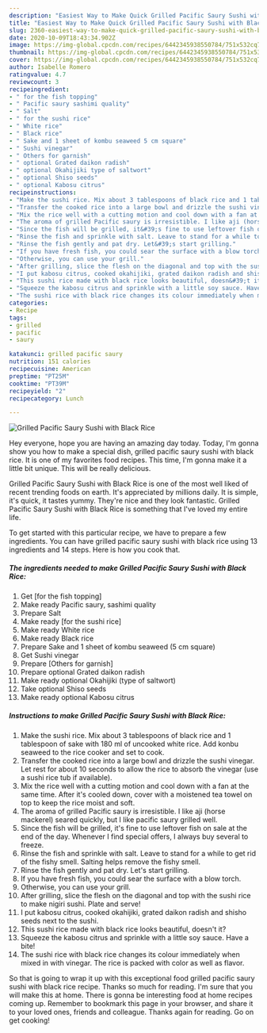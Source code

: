 ```yaml
---
description: "Easiest Way to Make Quick Grilled Pacific Saury Sushi with Black Rice"
title: "Easiest Way to Make Quick Grilled Pacific Saury Sushi with Black Rice"
slug: 2360-easiest-way-to-make-quick-grilled-pacific-saury-sushi-with-black-rice
date: 2020-10-09T18:43:34.902Z
image: https://img-global.cpcdn.com/recipes/6442345938550784/751x532cq70/grilled-pacific-saury-sushi-with-black-rice-recipe-main-photo.jpg
thumbnail: https://img-global.cpcdn.com/recipes/6442345938550784/751x532cq70/grilled-pacific-saury-sushi-with-black-rice-recipe-main-photo.jpg
cover: https://img-global.cpcdn.com/recipes/6442345938550784/751x532cq70/grilled-pacific-saury-sushi-with-black-rice-recipe-main-photo.jpg
author: Isabelle Romero
ratingvalue: 4.7
reviewcount: 3
recipeingredient:
- " for the fish topping"
- " Pacific saury sashimi quality"
- " Salt"
- " for the sushi rice"
- " White rice"
- " Black rice"
- " Sake and 1 sheet of kombu seaweed 5 cm square"
- " Sushi vinegar"
- " Others for garnish"
- " optional Grated daikon radish"
- " optional Okahijiki type of saltwort"
- " optional Shiso seeds"
- " optional Kabosu citrus"
recipeinstructions:
- "Make the sushi rice. Mix about 3 tablespoons of black rice and 1 tablespoon of sake with 180 ml of uncooked white rice. Add konbu seaweed to the rice cooker and set to cook."
- "Transfer the cooked rice into a large bowl and drizzle the sushi vinegar. Let rest for about 10 seconds to allow the rice to absorb the vinegar (use a sushi rice tub if available)."
- "Mix the rice well with a cutting motion and cool down with a fan at the same time. After it&#39;s cooled down, cover with a moistened tea towel on top to keep the rice moist and soft."
- "The aroma of grilled Pacific saury is irresistible. I like aji (horse mackerel) seared quickly, but I like pacific saury grilled well."
- "Since the fish will be grilled, it&#39;s fine to use leftover fish on sale at the end of the day. Whenever I find special offers, I always buy several to freeze."
- "Rinse the fish and sprinkle with salt. Leave to stand for a while to get rid of the fishy smell. Salting helps remove the fishy smell."
- "Rinse the fish gently and pat dry. Let&#39;s start grilling."
- "If you have fresh fish, you could sear the surface with a blow torch."
- "Otherwise, you can use your grill."
- "After grilling, slice the flesh on the diagonal and top with the sushi rice to make nigiri sushi. Plate and serve!"
- "I put kabosu citrus, cooked okahijiki, grated daikon radish and shisho seeds next to the sushi."
- "This sushi rice made with black rice looks beautiful, doesn&#39;t it?"
- "Squeeze the kabosu citrus and sprinkle with a little soy sauce. Have a bite!"
- "The sushi rice with black rice changes its colour immediately when mixed in with vinegar. The rice is packed with color as well as flavor."
categories:
- Recipe
tags:
- grilled
- pacific
- saury

katakunci: grilled pacific saury 
nutrition: 151 calories
recipecuisine: American
preptime: "PT25M"
cooktime: "PT39M"
recipeyield: "2"
recipecategory: Lunch

---
```



![Grilled Pacific Saury Sushi with Black Rice](https://img-global.cpcdn.com/recipes/6442345938550784/751x532cq70/grilled-pacific-saury-sushi-with-black-rice-recipe-main-photo.jpg)

Hey everyone, hope you are having an amazing day today. Today, I'm gonna show you how to make a special dish, grilled pacific saury sushi with black rice. It is one of my favorites food recipes. This time, I'm gonna make it a little bit unique. This will be really delicious.

Grilled Pacific Saury Sushi with Black Rice is one of the most well liked of recent trending foods on earth. It's appreciated by millions daily. It is simple, it's quick, it tastes yummy. They're nice and they look fantastic. Grilled Pacific Saury Sushi with Black Rice is something that I've loved my entire life.




To get started with this particular recipe, we have to prepare a few ingredients. You can have grilled pacific saury sushi with black rice using 13 ingredients and 14 steps. Here is how you cook that.

<!--inarticleads1-->

##### The ingredients needed to make Grilled Pacific Saury Sushi with Black Rice:

1. Get  [for the fish topping]
1. Make ready  Pacific saury, sashimi quality
1. Prepare  Salt
1. Make ready  [for the sushi rice]
1. Make ready  White rice
1. Make ready  Black rice
1. Prepare  Sake and 1 sheet of kombu seaweed (5 cm square)
1. Get  Sushi vinegar
1. Prepare  [Others for garnish]
1. Prepare  optional Grated daikon radish
1. Make ready  optional Okahijiki (type of saltwort)
1. Take  optional Shiso seeds
1. Make ready  optional Kabosu citrus




<!--inarticleads2-->

##### Instructions to make Grilled Pacific Saury Sushi with Black Rice:

1. Make the sushi rice. Mix about 3 tablespoons of black rice and 1 tablespoon of sake with 180 ml of uncooked white rice. Add konbu seaweed to the rice cooker and set to cook.
1. Transfer the cooked rice into a large bowl and drizzle the sushi vinegar. Let rest for about 10 seconds to allow the rice to absorb the vinegar (use a sushi rice tub if available).
1. Mix the rice well with a cutting motion and cool down with a fan at the same time. After it&#39;s cooled down, cover with a moistened tea towel on top to keep the rice moist and soft.
1. The aroma of grilled Pacific saury is irresistible. I like aji (horse mackerel) seared quickly, but I like pacific saury grilled well.
1. Since the fish will be grilled, it&#39;s fine to use leftover fish on sale at the end of the day. Whenever I find special offers, I always buy several to freeze.
1. Rinse the fish and sprinkle with salt. Leave to stand for a while to get rid of the fishy smell. Salting helps remove the fishy smell.
1. Rinse the fish gently and pat dry. Let&#39;s start grilling.
1. If you have fresh fish, you could sear the surface with a blow torch.
1. Otherwise, you can use your grill.
1. After grilling, slice the flesh on the diagonal and top with the sushi rice to make nigiri sushi. Plate and serve!
1. I put kabosu citrus, cooked okahijiki, grated daikon radish and shisho seeds next to the sushi.
1. This sushi rice made with black rice looks beautiful, doesn&#39;t it?
1. Squeeze the kabosu citrus and sprinkle with a little soy sauce. Have a bite!
1. The sushi rice with black rice changes its colour immediately when mixed in with vinegar. The rice is packed with color as well as flavor.




So that is going to wrap it up with this exceptional food grilled pacific saury sushi with black rice recipe. Thanks so much for reading. I'm sure that you will make this at home. There is gonna be interesting food at home recipes coming up. Remember to bookmark this page in your browser, and share it to your loved ones, friends and colleague. Thanks again for reading. Go on get cooking!

